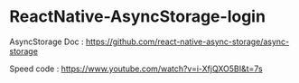 # ReactNative-AsyncStorage-login

AsyncStorage Doc : https://github.com/react-native-async-storage/async-storage

Speed code : https://www.youtube.com/watch?v=i-XfjQXO5BI&t=7s

